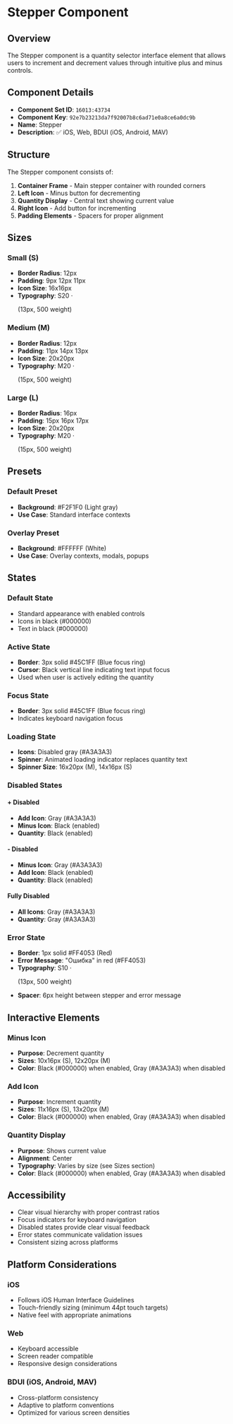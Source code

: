 # Stepper Component

## Overview

The Stepper component is a quantity selector interface element that allows users to increment and decrement values through intuitive plus and minus controls.

## Component Details

- **Component Set ID**: `16013:43734`
- **Component Key**: `92e7b23213da7f92007b8c6ad71e0a8ce6a0dc9b`
- **Name**: Stepper
- **Description**: ✅ iOS, Web, BDUI (iOS, Android, MAV)

## Structure

The Stepper component consists of:

1. **Container Frame** - Main stepper container with rounded corners
2. **Left Icon** - Minus button for decrementing
3. **Quantity Display** - Central text showing current value
4. **Right Icon** - Add button for incrementing
5. **Padding Elements** - Spacers for proper alignment

## Sizes

### Small (S)
- **Border Radius**: 12px
- **Padding**: 9px 12px 11px
- **Icon Size**: 16x16px
- **Typography**: S20 · <P size=s dense> (13px, 500 weight)

### Medium (M) 
- **Border Radius**: 12px
- **Padding**: 11px 14px 13px
- **Icon Size**: 20x20px
- **Typography**: M20 · <P dense> (15px, 500 weight)

### Large (L)
- **Border Radius**: 16px
- **Padding**: 15px 16px 17px
- **Icon Size**: 20x20px
- **Typography**: M20 · <P dense> (15px, 500 weight)

## Presets

### Default Preset
- **Background**: #F2F1F0 (Light gray)
- **Use Case**: Standard interface contexts

### Overlay Preset
- **Background**: #FFFFFF (White)
- **Use Case**: Overlay contexts, modals, popups

## States

### Default State
- Standard appearance with enabled controls
- Icons in black (#000000)
- Text in black (#000000)

### Active State
- **Border**: 3px solid #45C1FF (Blue focus ring)
- **Cursor**: Black vertical line indicating text input focus
- Used when user is actively editing the quantity

### Focus State
- **Border**: 3px solid #45C1FF (Blue focus ring)
- Indicates keyboard navigation focus

### Loading State
- **Icons**: Disabled gray (#A3A3A3)
- **Spinner**: Animated loading indicator replaces quantity text
- **Spinner Size**: 16x20px (M), 14x16px (S)

### Disabled States

#### + Disabled
- **Add Icon**: Gray (#A3A3A3)
- **Minus Icon**: Black (enabled)
- **Quantity**: Black (enabled)

#### - Disabled  
- **Minus Icon**: Gray (#A3A3A3)
- **Add Icon**: Black (enabled)
- **Quantity**: Black (enabled)

#### Fully Disabled
- **All Icons**: Gray (#A3A3A3)
- **Quantity**: Gray (#A3A3A3)

### Error State
- **Border**: 1px solid #FF4053 (Red)
- **Error Message**: "Ошибка" in red (#FF4053)
- **Typography**: S10 · <P size=s> (13px, 500 weight)
- **Spacer**: 6px height between stepper and error message

## Interactive Elements

### Minus Icon
- **Purpose**: Decrement quantity
- **Sizes**: 10x16px (S), 12x20px (M)
- **Color**: Black (#000000) when enabled, Gray (#A3A3A3) when disabled

### Add Icon
- **Purpose**: Increment quantity  
- **Sizes**: 11x16px (S), 13x20px (M)
- **Color**: Black (#000000) when enabled, Gray (#A3A3A3) when disabled

### Quantity Display
- **Purpose**: Shows current value
- **Alignment**: Center
- **Typography**: Varies by size (see Sizes section)
- **Color**: Black (#000000) when enabled, Gray (#A3A3A3) when disabled

## Accessibility

- Clear visual hierarchy with proper contrast ratios
- Focus indicators for keyboard navigation
- Disabled states provide clear visual feedback
- Error states communicate validation issues
- Consistent sizing across platforms

## Platform Considerations

### iOS
- Follows iOS Human Interface Guidelines
- Touch-friendly sizing (minimum 44pt touch targets)
- Native feel with appropriate animations

### Web
- Keyboard accessible
- Screen reader compatible
- Responsive design considerations

### BDUI (iOS, Android, MAV)
- Cross-platform consistency
- Adaptive to platform conventions
- Optimized for various screen densities